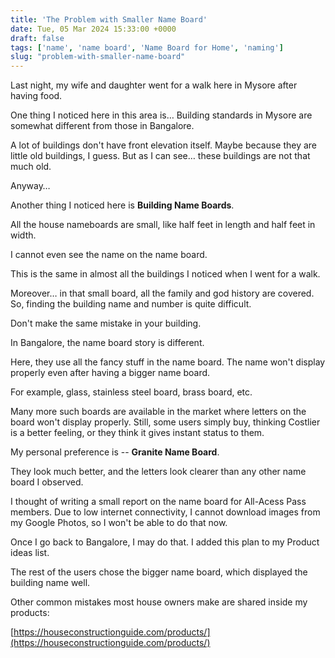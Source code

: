 ```yaml
---
title: 'The Problem with Smaller Name Board'
date: Tue, 05 Mar 2024 15:33:00 +0000
draft: false
tags: ['name', 'name board', 'Name Board for Home', 'naming']
slug: "problem-with-smaller-name-board"
---
```


Last night, my wife and daughter went for a walk here in Mysore after having food.

One thing I noticed here in this area is… Building standards in Mysore are somewhat different from those in Bangalore.

A lot of buildings don't have front elevation itself. Maybe because they are little old buildings, I guess. But as I can see… these buildings are not that much old.

Anyway…

Another thing I noticed here is **Building Name Boards**.

All the house nameboards are small, like half feet in length and half feet in width.

I cannot even see the name on the name board.

This is the same in almost all the buildings I noticed when I went for a walk.

Moreover… in that small board, all the family and god history are covered. So, finding the building name and number is quite difficult.

Don't make the same mistake in your building.

In Bangalore, the name board story is different.

Here, they use all the fancy stuff in the name board. The name won't display properly even after having a bigger name board.

For example, glass, stainless steel board, brass board, etc.

Many more such boards are available in the market where letters on the board won't display properly. Still, some users simply buy, thinking Costlier is a better feeling, or they think it gives instant status to them.

My personal preference is -- **Granite Name Board**.

They look much better, and the letters look clearer than any other name board I observed.

I thought of writing a small report on the name board for All-Acess Pass members. Due to low internet connectivity, I cannot download images from my Google Photos, so I won't be able to do that now.

Once I go back to Bangalore, I may do that. I added this plan to my Product ideas list.

The rest of the users chose the bigger name board, which displayed the building name well.

Other common mistakes most house owners make are shared inside my products:

[https://houseconstructionguide.com/products/](https://houseconstructionguide.com/products/)